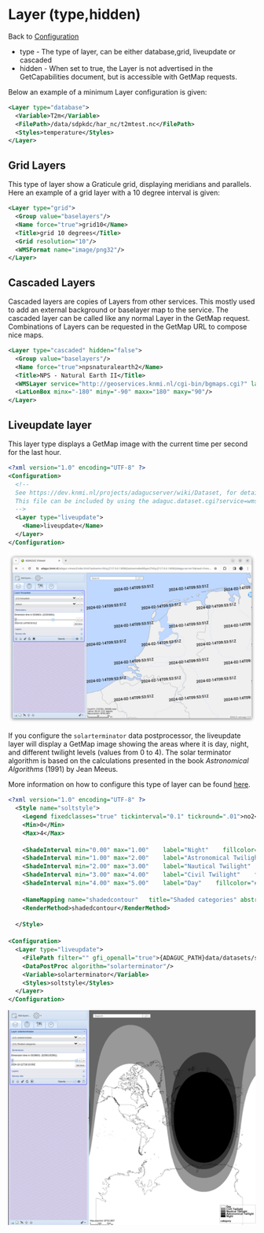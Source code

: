 Layer (type,hidden)
===================

Back to [Configuration](./Configuration.md)

-   type - The type of layer, can be either database,grid, liveupdate or cascaded
-   hidden - When set to true, the Layer is not advertised in the
    GetCapabilities document, but is accessible with GetMap requests.

Below an example of a minimum Layer configuration is given:
```xml
<Layer type="database">
  <Variable>T2m</Variable>
  <FilePath>/data/sdpkdc/har_nc/t2mtest.nc</FilePath>
  <Styles>temperature</Styles>
</Layer>
```

Grid Layers
-----------

This type of layer show a Graticule grid, displaying meridians and
parallels.
Here an example of a grid layer with a 10 degree interval is given:

```xml
<Layer type="grid">
  <Group value="baselayers"/>
  <Name force="true">grid10</Name>
  <Title>grid 10 degrees</Title>
  <Grid resolution="10"/>
  <WMSFormat name="image/png32"/>
</Layer>
```

Cascaded Layers
---------------

Cascaded layers are copies of Layers from other services. This mostly
used to add an external background or baselayer map to the service. The
cascaded layer can be called like any normal Layer in the GetMap
request. Combinations of Layers can be requested in the GetMap URL to
compose nice maps.

```xml
<Layer type="cascaded" hidden="false">
  <Group value="baselayers"/>
  <Name force="true">npsnaturalearth2</Name>
  <Title>NPS - Natural Earth II</Title>
  <WMSLayer service="http://geoservices.knmi.nl/cgi-bin/bgmaps.cgi?" layer="naturalearth2"/>
  <LatLonBox minx="-180" miny="-90" maxx="180" maxy="90"/>
</Layer>
```

Liveupdate layer
---------------

This layer type displays a GetMap image with the current time per second for the last hour.

```xml
<?xml version="1.0" encoding="UTF-8" ?>
<Configuration>
  <!--
  See https://dev.knmi.nl/projects/adagucserver/wiki/Dataset, for details
  This file can be included by using the adaguc.dataset.cgi?service=wms&DATASET=testdata& key value pair in the URL
  -->
  <Layer type="liveupdate">
    <Name>liveupdate</Name>
  </Layer>
</Configuration>
```

<img src='2024-02-14-liveupdate-layer.png' />

If you configure the ```solarterminator``` data postprocessor, the liveupdate layer will display a GetMap image showing the areas where it is day, night, and different twilight levels (values from 0 to 4). The solar terminator algorithm is based on the calculations presented in the book *Astronomical Algorithms* (1991) by Jean Meeus. 

More information on how to configure this type of layer can be found [here](../tutorials/Configure_solar_terminator.md).


```xml
<?xml version="1.0" encoding="UTF-8" ?>
  <Style name="soltstyle">
    <Legend fixedclasses="true" tickinterval="0.1" tickround=".01">no2</Legend>
    <Min>0</Min>
    <Max>4</Max>
  
    <ShadeInterval min="0.00" max="1.00"    label="Night"    fillcolor="#000000"/>
    <ShadeInterval min="1.00" max="2.00"    label="Astronomical Twilight"    fillcolor="#333333"/>
    <ShadeInterval min="2.00" max="3.00"    label="Nautical Twilight"    fillcolor="#666666"/>
    <ShadeInterval min="3.00" max="4.00"    label="Civil Twilight"    fillcolor="#999999"/>
    <ShadeInterval min="4.00" max="5.00"    label="Day"    fillcolor="#FFFFFF"/>

    <NameMapping name="shadedcontour"   title="Shaded categories" abstract="Displays different phases of twilight and day using shades of gray, with black for night and white for day."/>
    <RenderMethod>shadedcontour</RenderMethod>

  </Style>

<Configuration>
  <Layer type="liveupdate">
    <FilePath filter="" gfi_openall="true">{ADAGUC_PATH}data/datasets/solt.nc</FilePath>
    <DataPostProc algorithm="solarterminator"/>
    <Variable>solarterminator</Variable>
    <Styles>soltstyle</Styles>
  </Layer>
</Configuration>
```

<img src='2024-10-11-solt-layer.png' />